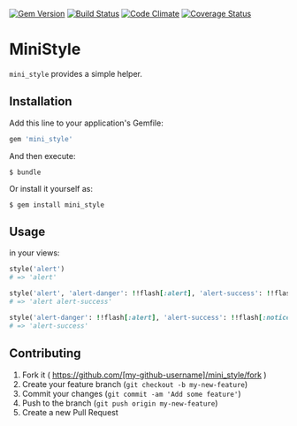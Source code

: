 [![Gem Version](https://badge.fury.io/rb/mini_style.svg)](http://badge.fury.io/rb/mini_style)
[![Build Status](https://travis-ci.org/sinsoku/mini_style.svg?branch=master)](https://travis-ci.org/sinsoku/mini_style)
[![Code Climate](https://img.shields.io/codeclimate/github/sinsoku/mini_style.svg)](https://codeclimate.com/github/sinsoku/mini_style)
[![Coverage Status](https://coveralls.io/repos/sinsoku/mini_style/badge.svg?branch=master)](https://coveralls.io/r/sinsoku/mini_style?branch=master)

# MiniStyle

`mini_style` provides a simple helper.

## Installation

Add this line to your application's Gemfile:

```ruby
gem 'mini_style'
```

And then execute:

    $ bundle

Or install it yourself as:

    $ gem install mini_style

## Usage

in your views:

```ruby
style('alert')
# => 'alert'
```

```ruby
style('alert', 'alert-danger': !!flash[:alert], 'alert-success': !!flash[:notice])
# => 'alert alert-success'
```

```ruby
style('alert-danger': !!flash[:alert], 'alert-success': !!flash[:notice])
# => 'alert-success'
```


## Contributing

1. Fork it ( https://github.com/[my-github-username]/mini_style/fork )
2. Create your feature branch (`git checkout -b my-new-feature`)
3. Commit your changes (`git commit -am 'Add some feature'`)
4. Push to the branch (`git push origin my-new-feature`)
5. Create a new Pull Request
